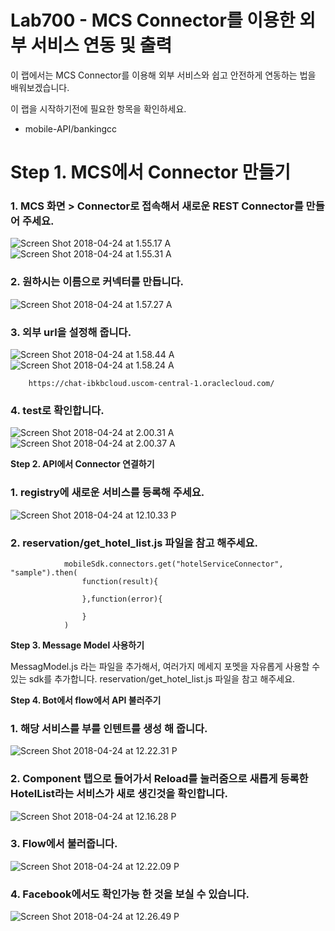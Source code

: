 Lab700 - MCS Connector를 이용한 외부 서비스 연동 및 출력
======

이 랩에서는 MCS Connector를 이용해 외부 서비스와 쉽고 안전하게 연동하는 법을 배워보겠습니다. 

이 랩을 시작하기전에 필요한 항목을 확인하세요.
- mobile-API/bankingcc
 

**Step 1. MCS에서 Connector 만들기**
=======
### 1. MCS 화면 > Connector로 접속해서 새로운 REST Connector를 만들어 주세요.

![Screen Shot 2018-04-24 at 1.55.17 A](media/15245025401386/Screen%20Shot%202018-04-24%20at%201.55.17%20AM.png)
![Screen Shot 2018-04-24 at 1.55.31 A](media/15245025401386/Screen%20Shot%202018-04-24%20at%201.55.31%20AM.png)

### 2. 원하시는 이름으로 커넥터를 만듭니다.
![Screen Shot 2018-04-24 at 1.57.27 A](media/15245025401386/Screen%20Shot%202018-04-24%20at%201.57.27%20AM.png)


### 3. 외부 url을 설정해 줍니다.

![Screen Shot 2018-04-24 at 1.58.44 A](media/15245025401386/Screen%20Shot%202018-04-24%20at%201.58.44%20AM.png)![Screen Shot 2018-04-24 at 1.58.24 A](media/15245025401386/Screen%20Shot%202018-04-24%20at%201.58.24%20AM.png)

        https://chat-ibkbcloud.uscom-central-1.oraclecloud.com/
        
        
### 4. test로 확인합니다. 

![Screen Shot 2018-04-24 at 2.00.31 A](media/15245025401386/Screen%20Shot%202018-04-24%20at%202.00.31%20AM.png)
![Screen Shot 2018-04-24 at 2.00.37 A](media/15245025401386/Screen%20Shot%202018-04-24%20at%202.00.37%20AM.png)

**Step 2. API에서 Connector 연결하기**

### 1. registry에 새로운 서비스를 등록해 주세요.
![Screen Shot 2018-04-24 at 12.10.33 P](media/15245392094784/Screen%20Shot%202018-04-24%20at%2012.10.33%20PM.png)

 
### 2. reservation/get_hotel_list.js 파일을 참고 해주세요.


                mobileSdk.connectors.get("hotelServiceConnector", "sample").then(
                    function(result){
                    
                    },function(error){
                    
                    }
                )
                    
    
**Step 3. Message Model 사용하기**

MessagModel.js 라는 파일을 추가해서, 여러가지 메세지 포멧을 자유롭게 사용할 수 있는 sdk를 추가합니다. 
reservation/get_hotel_list.js 파일을 참고 해주세요.

**Step 4. Bot에서 flow에서 API 불러주기**

### 1. 해당 서비스를 부를 인텐트를 생성 해 줍니다.
![Screen Shot 2018-04-24 at 12.22.31 P](media/15245392094784/Screen%20Shot%202018-04-24%20at%2012.22.31%20PM.png)


### 2. Component 탭으로 들어가서 Reload를 눌러줌으로 새롭게 등록한 HotelList라는 서비스가 새로 생긴것을 확인합니다. 

![Screen Shot 2018-04-24 at 12.16.28 P](media/15245392094784/Screen%20Shot%202018-04-24%20at%2012.16.28%20PM.png)


### 3. Flow에서 불러줍니다.

![Screen Shot 2018-04-24 at 12.22.09 P](media/15245392094784/Screen%20Shot%202018-04-24%20at%2012.22.09%20PM.png)


### 4. Facebook에서도 확인가능 한 것을 보실 수 있습니다.

![Screen Shot 2018-04-24 at 12.26.49 P](media/15245392094784/Screen%20Shot%202018-04-24%20at%2012.26.49%20PM.png)

